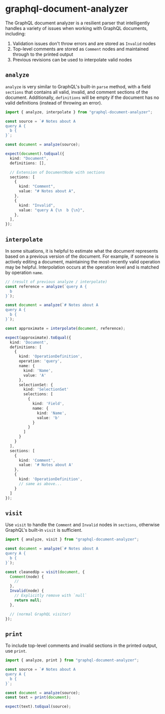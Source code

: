 # graphql-document-analyzer

The GraphQL document analyzer is a resilient parser that intelligently handles
a variety of issues when working with GraphQL documents, including:

1. Validation issues don't throw errors and are stored as `Invalid` nodes
2. Top-level comments are stored as `Comment` nodes and maintained through to the printed output
3. Previous revisions can be used to interpolate valid nodes

## `analyze`

`analyze` is very similar to GraphQL's built-in `parse` method, with a field `sections` that contains
all valid, invalid, and comment sections of the document. Additionally, `definitions` will be empty
if the document has no valid definitions (instead of throwing an error).

```ts
import { analyze, interpolate } from "graphql-document-analyzer";

const source = `# Notes about A
query A {
  b {
}`;

const document = analyze(source);

expect(document).toEqual({
  kind: "Document",
  definitions: [],

  // Extension of DocumentNode with sections
  sections: [
    {
      kind: "Comment",
      value: "# Notes about A",
    },
    {
      kind: "Invalid",
      value: "query A {\n  b {\n}",
    },
  ],
});
```

## `interpolate`

In some situations, it is helpful to estimate what the document represents based on a previous version of the document.
For example, if someone is actively editing a document, maintaining the most-recently valid operation may be helpful.
Interpolation occurs at the operation level and is matched by operation `name`.

```ts
// (result of previous analyze / interpolate)
const reference = analyze(`query A {
  b
}`);

const document = analyze(`# Notes about A
query A {
  b {
}`);

const approximate = interpolate(document, reference);

expect(approximate).toEqual({
  kind: 'Document',
  definitions: [
    {
      kind: 'OperationDefinition',
      operation: 'query',
      name: {
        kind: 'Name',
        value: 'A'
      },
      selectionSet: {
        kind: 'SelectionSet'
        selections: [
          {
            kind: 'Field',
            name: {
              kind: 'Name',
              value: 'b'
            }
          }
        ]
      }
    }
  ],
  sections: [
    {
      kind: 'Comment',
      value: '# Notes about A'
    },
    {
      kind: 'OperationDefinition',
      // same as above...
    }
  ]
});
```

## `visit`

Use `visit` to handle the `Comment` and `Invalid` nodes in `sections`, otherwise GraphQL's built-in `visit` is sufficient.

```ts
import { analyze, visit } from "graphql-document-analyzer";

const document = analyze(`# Notes about A
query A {
  b {
}`);

const cleanedUp = visit(document, {
  Comment(node) {
    //
  },
  Invalid(node) {
    // Explicitly remove with `null`
    return null;
  },

  // (normal GraphQL visitor)
});
```

## `print`

To include top-level comments and invalid sections in the printed output, use `print`.

```ts
import { analyze, print } from "graphql-document-analyzer";

const source = `# Notes about A
query A {
  b {
}`;

const document = analyze(source);
const text = print(document);

expect(text).toEqual(source);
```
